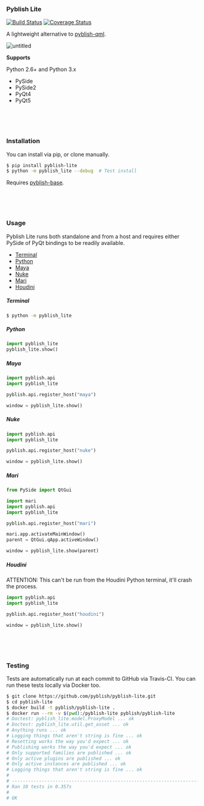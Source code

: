 ### Pyblish Lite

[![Build Status](https://travis-ci.org/pyblish/pyblish-lite.svg?branch=master)](https://travis-ci.org/pyblish/pyblish-lite) [![Coverage Status](https://coveralls.io/repos/github/pyblish/pyblish-lite/badge.svg?branch=master)](https://coveralls.io/github/pyblish/pyblish-lite?branch=master)

A lightweight alternative to [pyblish-qml](https://github.com/pyblish/pyblish-qml).

![untitled](https://cloud.githubusercontent.com/assets/2152766/15649651/0785cdc2-266b-11e6-81aa-182e55234854.gif)

**Supports**

Python 2.6+ and Python 3.x

- PySide
- PySide2
- PyQt4
- PyQt5

<br>
<br>
<br>

### Installation

You can install via pip, or clone manually.

```bash
$ pip install pyblish-lite
$ python -m pyblish_lite --debug  # Test install
```

Requires [pyblish-base](https://github.com/pyblish/pyblish-base).

<br>
<br>
<br>

### Usage

Pyblish Lite runs both standalone and from a host and requires either PySide of PyQt bindings to be readily available.

- [Terminal](#terminal)
- [Python](#python)
- [Maya](#maya)
- [Nuke](#nuke)
- [Mari](#mari)
- [Houdini](#houdini)

##### Terminal

```bash
$ python -m pyblish_lite
```

##### Python

```python
import pyblish_lite
pyblish_lite.show()
```

##### Maya

```python
import pyblish.api
import pyblish_lite

pyblish.api.register_host("maya")

window = pyblish_lite.show()
```

##### Nuke

```python
import pyblish.api
import pyblish_lite

pyblish.api.register_host("nuke")

window = pyblish_lite.show()
```

##### Mari

```python
from PySide import QtGui

import mari
import pyblish.api
import pyblish_lite

pyblish.api.register_host("mari")

mari.app.activateMainWindow()
parent = QtGui.qApp.activeWindow()

window = pyblish_lite.show(parent)
```

##### Houdini

ATTENTION: This can't be run from the Houdini Python terminal, it'll crash the process.

```python
import pyblish.api
import pyblish_lite

pyblish.api.register_host("houdini")

window = pyblish_lite.show()
```

<br>
<br>
<br>

### Testing

Tests are automatically run at each commit to GitHub via Travis-CI. You can run these tests locally via Docker too.

```bash
$ git clone https://github.com/pyblish/pyblish-lite.git
$ cd pyblish-lite
$ docker build -t pyblish/pyblish-lite .
$ docker run --rm -v $(pwd):/pyblish-lite pyblish/pyblish-lite
# Doctest: pyblish_lite.model.ProxyModel ... ok
# Doctest: pyblish_lite.util.get_asset ... ok
# Anything runs ... ok
# Logging things that aren't string is fine ... ok
# Resetting works the way you'd expect ... ok
# Publishing works the way you'd expect ... ok
# Only supported families are published ... ok
# Only active plugins are published ... ok
# Only active instances are published ... ok
# Logging things that aren't string is fine ... ok
#
# ----------------------------------------------------------------------
# Ran 10 tests in 0.357s
#
# OK
```
